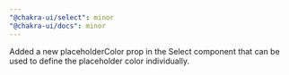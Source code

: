 ```yaml
---
"@chakra-ui/select": minor
"@chakra-ui/docs": minor
---
```


Added a new placeholderColor prop in the Select component that can be used to
define the placeholder color individually.
